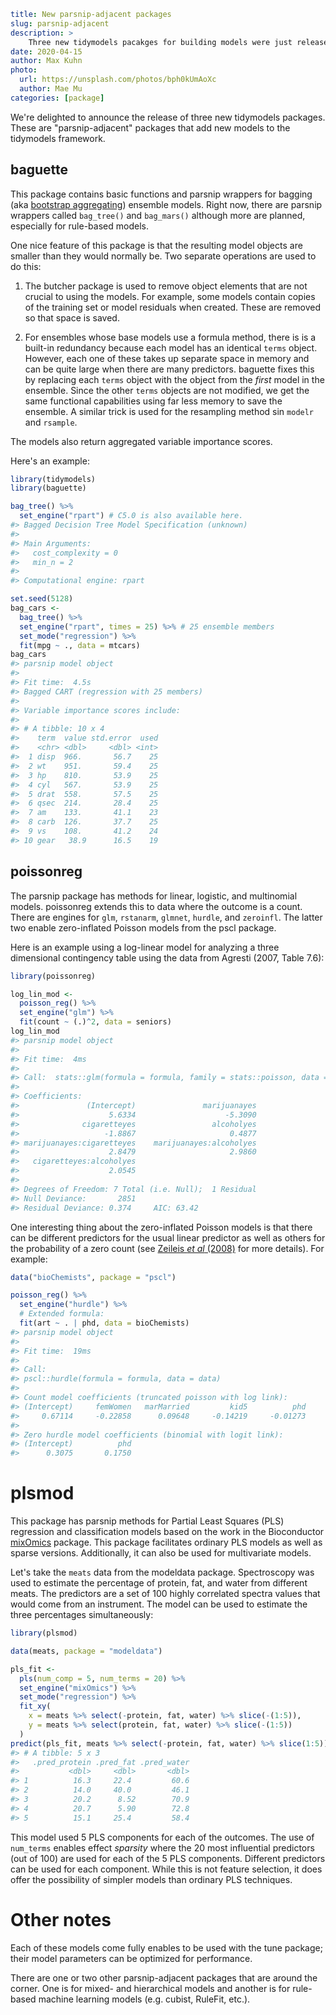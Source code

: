 ```yaml
title: New parsnip-adjacent packages
slug: parsnip-adjacent
description: >
    Three new tidymodels pacakges for building models were just released on CRAN.
date: 2020-04-15
author: Max Kuhn
photo:
  url: https://unsplash.com/photos/bph0kUmAoXc
  author: Mae Mu
categories: [package]
```



We're delighted to announce the release of three new tidymodels packages. These are "parsnip-adjacent" packages that add new models to the tidymodels framework. 

## baguette 

This package contains basic functions and parsnip wrappers for bagging (aka [bootstrap aggregating](https://scholar.google.com/scholar?hl=en&as_sdt=0%2C7&q=bagging+predictors+breiman+1996&oq=Bagging+predictors+)) ensemble models. Right now, there are parsnip wrappers called `bag_tree()` and `bag_mars()` although more are planned, especially for rule-based models. 

One nice feature of this package is that the resulting model objects are smaller than they would normally be. Two separate operations are used to do this: 

 1. The butcher package is used to remove object elements that are not crucial to using the models. For example, some models contain copies of the training set or model residuals when created. These are removed so that space is saved. 

 2. For ensembles whose base models use a formula method, there is is a built-in redundancy because each model has an identical `terms` object. However, each one of these takes up separate space in memory and can be quite large when there are many predictors. baguette fixes this by replacing each `terms` object with the object from the _first_ model in the ensemble. Since the other `terms` objects are not modified, we get the same functional capabilities using far less memory to save the ensemble. A similar trick is used for the resampling method sin `modelr` and `rsample`. 

The models also return aggregated variable importance scores. 

Here's an example: 


```r
library(tidymodels)
library(baguette)

bag_tree() %>% 
  set_engine("rpart") # C5.0 is also available here. 
#> Bagged Decision Tree Model Specification (unknown)
#> 
#> Main Arguments:
#>   cost_complexity = 0
#>   min_n = 2
#> 
#> Computational engine: rpart

set.seed(5128)
bag_cars <- 
  bag_tree() %>% 
  set_engine("rpart", times = 25) %>% # 25 ensemble members 
  set_mode("regression") %>% 
  fit(mpg ~ ., data = mtcars)
bag_cars
#> parsnip model object
#> 
#> Fit time:  4.5s 
#> Bagged CART (regression with 25 members)
#> 
#> Variable importance scores include:
#> 
#> # A tibble: 10 x 4
#>    term  value std.error  used
#>    <chr> <dbl>     <dbl> <int>
#>  1 disp  966.       56.7    25
#>  2 wt    951.       59.4    25
#>  3 hp    810.       53.9    25
#>  4 cyl   567.       53.9    25
#>  5 drat  558.       57.5    25
#>  6 qsec  214.       28.4    25
#>  7 am    133.       41.1    23
#>  8 carb  126.       37.7    25
#>  9 vs    108.       41.2    24
#> 10 gear   38.9      16.5    19
```

## poissonreg

The parsnip package has methods for linear, logistic, and multinomial models. poissonreg extends this to data where the outcome is a count. There are engines for `glm`, `rstanarm`, `glmnet`, `hurdle`, and `zeroinfl`. The latter two enable zero-inflated Poisson models from the pscl package. 

Here is an example using a log-linear model for analyzing a three dimensional contingency table using the data from Agresti (2007, Table 7.6):


```r
library(poissonreg)

log_lin_mod <-
  poisson_reg() %>%
  set_engine("glm") %>%
  fit(count ~ (.)^2, data = seniors)
log_lin_mod
#> parsnip model object
#> 
#> Fit time:  4ms 
#> 
#> Call:  stats::glm(formula = formula, family = stats::poisson, data = data)
#> 
#> Coefficients:
#>               (Intercept)               marijuanayes  
#>                    5.6334                    -5.3090  
#>              cigaretteyes                 alcoholyes  
#>                   -1.8867                     0.4877  
#> marijuanayes:cigaretteyes    marijuanayes:alcoholyes  
#>                    2.8479                     2.9860  
#>   cigaretteyes:alcoholyes  
#>                    2.0545  
#> 
#> Degrees of Freedom: 7 Total (i.e. Null);  1 Residual
#> Null Deviance:	    2851 
#> Residual Deviance: 0.374 	AIC: 63.42
```

One interesting thing about the zero-inflated Poisson models is that there can be different predictors for the usual linear predictor as well as others for the probability of a zero count (see [Zeileis _et al_ (2008)](https://www.jstatsoft.org/article/view/v027i08/) for more details). For example: 


```r
data("bioChemists", package = "pscl")

poisson_reg() %>%
  set_engine("hurdle") %>%
  # Extended formula:
  fit(art ~ . | phd, data = bioChemists)
#> parsnip model object
#> 
#> Fit time:  19ms 
#> 
#> Call:
#> pscl::hurdle(formula = formula, data = data)
#> 
#> Count model coefficients (truncated poisson with log link):
#> (Intercept)     femWomen   marMarried         kid5          phd         ment  
#>     0.67114     -0.22858      0.09648     -0.14219     -0.01273      0.01875  
#> 
#> Zero hurdle model coefficients (binomial with logit link):
#> (Intercept)          phd  
#>      0.3075       0.1750
```

# plsmod

This package has parsnip methods for Partial Least Squares (PLS) regression and classification models based on the work in the Bioconductor [mixOmics](https://bioconductor.org/packages/release/bioc/html/mixOmics.html) package. This package facilitates ordinary PLS models as well as sparse versions. Additionally, it can also be used for multivariate models. 

Let's take the `meats` data from the modeldata package. Spectroscopy was used to estimate the percentage of protein, fat, and water from different meats. The predictors are a set of 100 highly correlated spectra values that would come from an instrument. The model can be used to estimate the three percentages simultaneously: 


```r
library(plsmod)

data(meats, package = "modeldata")

pls_fit <- 
  pls(num_comp = 5, num_terms = 20) %>% 
  set_engine("mixOmics") %>% 
  set_mode("regression") %>% 
  fit_xy(
    x = meats %>% select(-protein, fat, water) %>% slice(-(1:5)),
    y = meats %>% select(protein, fat, water) %>% slice(-(1:5))
  )
predict(pls_fit, meats %>% select(-protein, fat, water) %>% slice(1:5))
#> # A tibble: 5 x 3
#>   .pred_protein .pred_fat .pred_water
#>           <dbl>     <dbl>       <dbl>
#> 1          16.3     22.4         60.6
#> 2          14.0     40.0         46.1
#> 3          20.2      8.52        70.9
#> 4          20.7      5.90        72.8
#> 5          15.1     25.4         58.4
```

This model used 5 PLS components for each of the outcomes. The use of `num_terms` enables effect _sparsity_ where the 20 most influential predictors (out of 100) are used for each of the 5 PLS components. Different predictors can be used for each component. While this is not feature selection, it does offer the possibility of simpler models than ordinary PLS techniques.

# Other notes

Each of these models come fully enables to be used with the tune package; their model parameters can be optimized for performance. 

There are one or two other parsnip-adjacent packages that are around the corner. One is for mixed- and hierarchical models and another is for rule-based machine learning models (e.g. cubist, RuleFit, etc.).

